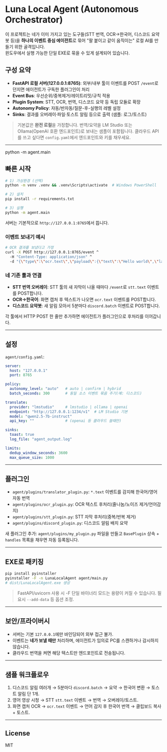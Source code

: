 # Luna Local Agent (Autonomous Orchestrator)

이 프로젝트는 네가 이미 가지고 있는 도구들(STT 번역, OCR→한국어, 디스코드 요약봇 등)을 **하나의 이벤트 중심 에이전트**로 묶어
"팔 붙이고 같이 움직이는" 로컬 AI를 만들기 위한 골격입니다.  
윈도우에서 실행 가능한 단일 EXE로 묶을 수 있게 설계되어 있습니다.

## 구성 요약
- **FastAPI 로컬 서버(127.0.0.1:8765)**: 외부/내부 툴이 이벤트를 POST `/event`로 던지면 에이전트가 구독한 플러그인이 처리
- **Event Bus**: 우선순위/중복제거/레이트리밋/규칙 적용
- **Plugin System**: STT, OCR, 번역, 디스코드 요약 등 독립 모듈로 확장
- **Autonomy Policy**: 자동/반자동/질문-후-실행의 레벨 설정
- **Sinks**: 결과를 오버레이·파일·토스트 알림 등으로 출력 (샘플: 로그/토스트)

> 기본값은 **완전 로컬**을 가정합니다. 번역/요약을 LM Studio 또는 Ollama(OpenAI 호환 엔드포인트)로 보내는 샘플이 포함됩니다.
> 클라우드 API를 쓰고 싶다면 `config.yaml`에서 엔드포인트와 키를 채우세요.

---




python -m agent.main

## 빠른 시작
```bash
# 1) 가상환경 (선택)
python -m venv .venv && .venv\Scripts\activate  # Windows PowerShell

# 2) 설치
pip install -r requirements.txt

# 3) 실행
python -m agent.main
```

서버는 기본적으로 `http://127.0.0.1:8765`에서 뜹니다.

### 이벤트 보내기 예시
```bash
# OCR 결과를 보냈다고 가정
curl -X POST http://127.0.0.1:8765/event ^
  -H "Content-Type: application/json" ^
  -d "{\"type\":\"ocr.text\",\"payload\":{\"text\":\"Hello world\",\"lang\":\"en\"},\"priority\":5}"
```

### 네 기존 툴과 연결
- **STT 번역 오버레이**: STT 툴의 새 자막이 나올 때마다 `/event`로 `stt.text` 이벤트를 POST합니다.
- **OCR→한국어**: 화면 캡처 후 텍스트가 나오면 `ocr.text` 이벤트를 POST합니다.
- **디스코드 요약봇**: 새 알림 모아서 5분마다 `discord.batch` 이벤트로 POST합니다.

각 툴에서 HTTP POST 한 줄만 추가하면 에이전트가 플러그인으로 후처리를 이어갑니다.

---

## 설정
`agent/config.yaml`:
```yaml
server:
  host: "127.0.0.1"
  port: 8765

policy:
  autonomy_level: "auto"   # auto | confirm | hybrid
  batch_seconds: 300       # 동일 소스 이벤트 묶음 주기(예: 디스코드)

translate:
  provider: "lmstudio"     # lmstudio | ollama | openai
  endpoint: "http://127.0.0.1:1234/v1"  # LM Studio 기본
  model: "qwen2.5-7b-instruct"
  api_key: ""              # (openai 등 클라우드 쓸때만)

sinks:
  toast: true
  log_file: "agent_output.log"

limits:
  dedup_window_seconds: 3600
  max_queue_size: 1000
```

---

## 플러그인
- `agent/plugins/translator_plugin.py`: `*.text` 이벤트를 감지해 한국어/영어 자동 번역
- `agent/plugins/ocr_plugin.py`: OCR 텍스트 후처리(줄나눔/노이즈 제거/언어감지)
- `agent/plugins/stt_plugin.py`: STT 자막 후처리(중복/반복 제거)
- `agent/plugins/discord_plugin.py`: 디스코드 알림 배치 요약

새 플러그인 추가: `agent/plugins/my_plugin.py` 파일을 만들고 `BasePlugin` 상속 + `handles` 목록을 채우면 자동 등록됩니다.

---

## EXE로 패키징
```bash
pip install pyinstaller
pyinstaller -F -n LunaLocalAgent agent/main.py
# dist/LunaLocalAgent.exe 생성
```

> FastAPI/uvicorn 사용 시 -F 단일 바이너리 모드는 용량이 커질 수 있습니다. 필요시 `--add-data` 등 옵션 조정.

---

## 보안/프라이버시
- 서버는 기본 `127.0.0.1`에만 바인딩되어 외부 접근 불가.
- 이벤트는 **네가 보낼 때만** 처리하며, 에이전트가 임의로 PC를 스캔하거나 감시하지 않습니다.
- 클라우드 번역을 켜면 해당 텍스트만 엔드포인트로 전송됩니다.

---

## 샘플 워크플로우
1) 디스코드 알림 여러개 → 5분마다 `discord.batch` → 요약 → 한국어 변환 → 토스트 알림 단 1개.  
2) 영어 영상 시청 → STT `stt.text` 이벤트 → 번역 → 오버레이/토스트.  
3) 화면 캡처 OCR → `ocr.text` 이벤트 → 언어 감지 후 한국어 번역 → 클립보드 복사 + 토스트.  

---

## License
MIT
